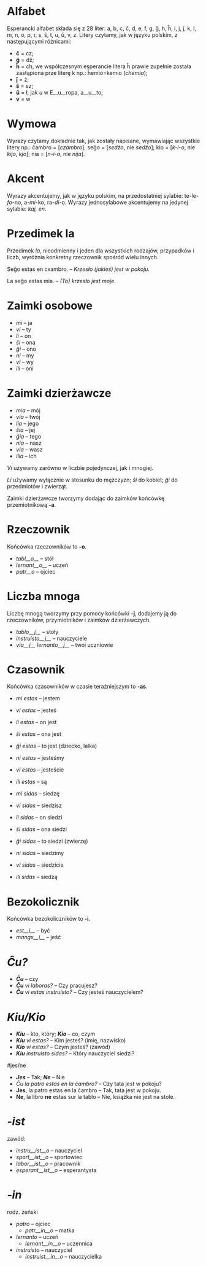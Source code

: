 # Alfabet

Esperancki alfabet składa się z 28 liter: a, b, c, ĉ, d, e, f, g, ĝ, h, ĥ, i, j, ĵ, k, l, m, n, o, p, r, s, ŝ, t, u, ŭ, v, z. Litery czytamy, jak w języku polskim, z następującymi różnicami:
- __ĉ__ = cz;
- __ĝ__ = dż;
- __ĥ__ = ch, we współczesnym esperancie litera ĥ prawie zupełnie została zastąpiona prze literę k np.: ĥemio=kemio (*chemia*);
- __ĵ__ = ż;
- __ŝ__ = sz;
- __ŭ__ = ł, jak *u* w E__u__ropa, a__u__to;
- __v__ = w

# Wymowa

Wyrazy czytamy dokładnie tak, jak zostały napisane, wymawiając wszystkie litery np.: ĉambro = [*czambro*]; seĝo = [*sedżo*, nie *sedźo*]; kio = [*k-i-o*, nie *kijo*, *kjo*]; nia = [*n-i-a*, nie *nija*].

# Akcent

Wyrazy akcentujemy, jak w języku polskim, na przedostatniej sylabie: te-le-_fo_-no, a-_mi_-ko, ra-_di_-o. Wyrazy jednosylabowe akcentujemy na jedynej sylabie: _kaj, en_.

# Przedimek la

Przedimek _la_, nieodmienny i jeden dla wszystkich rodzajów, przypadków i liczb, wyróżnia konkretny rzeczownik spośród wielu innych.

Seĝo estas en cxambro. – *Krzesło (jakieś) jest w pokoju.*

La seĝo estas mia. – *(To) krzesło jest moje.*

# Zaimki osobowe

- *mi* – ja
- *vi* – ty
- *li* – on
- *ŝi* – ona
- *ĝi* – ono
- *ni* – my
- *vi* – wy
- *ili* – oni

# Zaimki dzierżawcze

- *mia* – mój
- *via* – twój
- *lia* – jego
- *ŝia* – jej
- *ĝia* – tego
- *nia* – nasz
- *via* – wasz
- *ilia* – ich
 
*Vi* używamy zarówno w liczbie pojedynczej, jak i mnogiej.

*Li* używamy wyłącznie w stosunku do mężczyzn; *ŝi* do kobiet; *ĝi* do przedmiotów i zwierząt.

Zaimki dzierżawcze tworzymy dodając do zaimków końcówkę przemiotnikową  __-a__.

# Rzeczownik

Końcówka rzeczowników to __-o__.

- *tabl__o__* – stół
- *lernant__o__* – uczeń
- *patr__o* – ojciec

# Liczba mnoga

Liczbę mnogą tworzymy przy pomocy końcówki __-j__, dodajemy ją do rzeczowników, przymiotników i zaimków dzierżawczych.

- *tablo__j__* – stoły
- *instruisto__j__* – nauczyciele
- *via__j__ lernanto__j__* – twoi uczniowie

# Czasownik

Końcówka czasowników w czasie teraźniejszym to __-as__.

- *mi estas* – jestem
- *vi estas* – jesteś
- *li estas* – on jest
- *ŝi estas* – ona jest
- *ĝi estas* – to jest (dziecko, lalka)
- *ni estas* – jesteśmy
- *vi estas* – jesteście
- *ili estas* – są


- *mi sidas* – siedzę
- *vi sidas* – siedzisz
- *li sidas* – on siedzi
- *ŝi sidas* – ona siedzi
- *ĝi sidas* – to siedzi (zwierzę)
- *ni sidas* – siedzimy
- *vi sidas* – siedzicie
- *ili sidas* – siedzą

# Bezokolicznik

Końcówka bezokoliczników to __-i__.
   - *est__i__* – być
   - *mangx__i__* – jeść

# *Ĉu?*

- *__Ĉu__* – czy
- *__Ĉu__ vi laboras?* – Czy pracujesz?
- *__Ĉu__ vi estas instruisto?* – Czy jesteś nauczycielem?

# *Kiu/Kio*
- *__Kiu__* – kto, który; *__Kio__* – co, czym
- *__Kiu__ vi estas?* – Kim jesteś? (imię, nazwisko)
- *__Kio__ vi estas?* – Czym jesteś? (zawód)
- *__Kiu__ instruisto sidas?* – Który nauczyciel siedzi?

#jes/ne

- *__Jes__* – Tak; *__Ne__* – Nie
- *Ĉu la patro estas en la ĉambro?* – Czy tata jest w pokoju?
- __Jes__, la patro estas en la ĉambro – Tak, tata jest w pokoju.
- __Ne__, la libro __ne__ estas sur la tablo – Nie, książka nie jest na stole.

# *-ist*

zawód:

- *instru__ist__o* – nauczyciel
- *sport__ist__o* – sportowiec
- *labor__ist__o* – pracownik
- *esperant__ist__o* – esperantysta


# *-in*

rodz. żeński
- *patro* – ojciec
    - *patr__in__o* – matka
- *lernanto* – uczeń
    - *lernant__in__o* – uczennica
- *instruisto* – nauczyciel
    - *instruist__in__o* – nauczycielka

